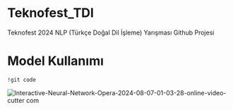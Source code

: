 # Teknofest_TDI
Teknofest 2024 NLP (Türkçe Doğal Dil İşleme) Yarışması Github Projesi


# Model Kullanımı
```
!git code
```



![Interactive-Neural-Network-Opera-2024-08-07-01-03-28-_online-video-cutter com_](https://github.com/user-attachments/assets/cf4772c9-90a8-4251-8106-092f19cf472f)

